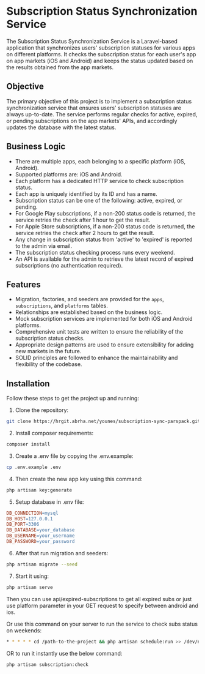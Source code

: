 # Subscription Status Synchronization Service

The Subscription Status Synchronization Service is a Laravel-based application that synchronizes users' subscription statuses for various apps on different platforms. It checks the subscription status for each user's app on app markets (iOS and Android) and keeps the status updated based on the results obtained from the app markets.

## Objective

The primary objective of this project is to implement a subscription status synchronization service that ensures users' subscription statuses are always up-to-date. The service performs regular checks for active, expired, or pending subscriptions on the app markets' APIs, and accordingly updates the database with the latest status.

## Business Logic

- There are multiple apps, each belonging to a specific platform (iOS, Android).
- Supported platforms are: iOS and Android.
- Each platform has a dedicated HTTP service to check subscription status.
- Each app is uniquely identified by its ID and has a name.
- Subscription status can be one of the following: active, expired, or pending.
- For Google Play subscriptions, if a non-200 status code is returned, the service retries the check after 1 hour to get the result.
- For Apple Store subscriptions, if a non-200 status code is returned, the service retries the check after 2 hours to get the result.
- Any change in subscription status from 'active' to 'expired' is reported to the admin via email.
- The subscription status checking process runs every weekend.
- An API is available for the admin to retrieve the latest record of expired subscriptions (no authentication required).

## Features

- Migration, factories, and seeders are provided for the `apps`, `subscriptions`, and `platforms` tables.
- Relationships are established based on the business logic.
- Mock subscription services are implemented for both iOS and Android platforms.
- Comprehensive unit tests are written to ensure the reliability of the subscription status checks.
- Appropriate design patterns are used to ensure extensibility for adding new markets in the future.
- SOLID principles are followed to enhance the maintainability and flexibility of the codebase.

## Installation

Follow these steps to get the project up and running:

1. Clone the repository:
```bash
git clone https://hrgit.abrha.net/younes/subscription-sync-parspack.git
````

2. Install composer requirements:
```bash 
composer install
```
3. Create a .env file by copying the .env.example:
```bash
cp .env.example .env
```

4. Then create the new app key using this command:
```bash
php artisan key:generate
```
5. Setup database in .env file:
```makefile
DB_CONNECTION=mysql
DB_HOST=127.0.0.1
DB_PORT=3306
DB_DATABASE=your_database
DB_USERNAME=your_username
DB_PASSWORD=your_password

```
6. After that run migration and seeders:

```bash
php artisan migrate --seed
```
7. Start it using:
```bash
php artisan serve
```
Then you can use api/expired-subscriptions to get all expired subs or just use platform parameter in your GET request to specify between android and ios.

Or use this command on your server to run the service to check subs status on weekends:
```bash
* * * * * cd /path-to-the-project && php artisan schedule:run >> /dev/null 2>&1
```
OR to run it instantly use the below command:
```bash
php artisan subscription:check
```